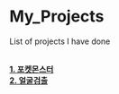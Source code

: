 # My_Projects
List of projects I have done
<br>
<br>

<b><a href="./Project1_Poket">1. 포켓몬스터</a></b> <br>
<b><a href="./Project2_FaceDetection">2. 얼굴검출</a></b> <br>
